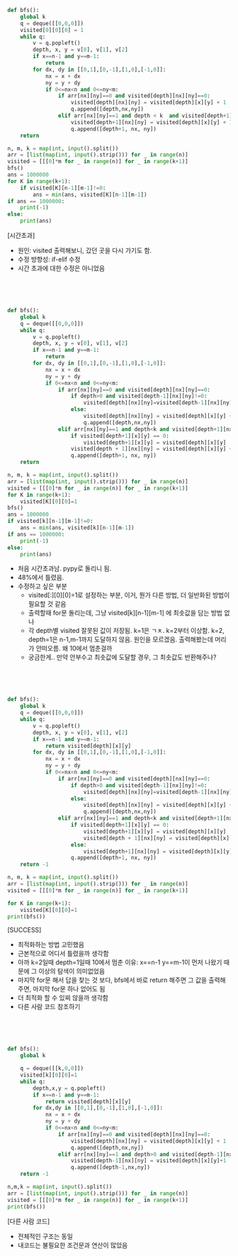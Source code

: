 ```py
def bfs():
    global k
    q = deque([[0,0,0]])
    visited[0][0][0] = 1
    while q:
        v = q.popleft()
        depth, x, y = v[0], v[1], v[2]
        if x==n-1 and y==m-1:
            return
        for dx, dy in [[0,1],[0,-1],[1,0],[-1,0]]:
            nx = x + dx
            ny = y + dy
            if 0<=nx<n and 0<=ny<m:
                if arr[nx][ny]==0 and visited[depth][nx][ny]==0:
                    visited[depth][nx][ny] = visited[depth][x][y] + 1
                    q.append([depth,nx,ny])
                elif arr[nx][ny]==1 and depth < k  and visited[depth+1][nx][ny]==0:
                    visited[depth+1][nx][ny] = visited[depth][x][y] + 1
                    q.append([depth+1, nx, ny])
    return

n, m, k = map(int, input().split())
arr = [list(map(int, input().strip())) for _ in range(n)]
visited = [[[0]*m for _ in range(n)] for _ in range(k+1)]
bfs()
ans = 1000000
for K in range(k+1):
    if visited[K][n-1][m-1]!=0:
        ans = min(ans, visited[K][n-1][m-1])
if ans == 1000000:
    print(-1)
else:
    print(ans)
```
[시간초과]
- 원인: visited 출력해보니, 갔던 곳을 다시 가기도 함. 
- 수정 방향성: if-elif 수정
- 시간 초과에 대한 수정은 아니었음

<br>
<br>
<br>

```py
def bfs():
    global k
    q = deque([[0,0,0]])
    while q:
        v = q.popleft()
        depth, x, y = v[0], v[1], v[2]
        if x==n-1 and y==m-1:
            return
        for dx, dy in [[0,1],[0,-1],[1,0],[-1,0]]:
            nx = x + dx
            ny = y + dy
            if 0<=nx<n and 0<=ny<m:
                if arr[nx][ny]==0 and visited[depth][nx][ny]==0:
                    if depth>0 and visited[depth-1][nx][ny]!=0:
                        visited[depth][nx][ny]=visited[depth-1][nx][ny]
                    else:
                        visited[depth][nx][ny] = visited[depth][x][y] + 1
                        q.append([depth,nx,ny])
                elif arr[nx][ny]==1 and depth<k and visited[depth+1][nx][ny]==0:
                    if visited[depth+1][x][y] == 0:
                        visited[depth+1][x][y] = visited[depth][x][y]
                    visited[depth + 1][nx][ny] = visited[depth][x][y] + 1
                    q.append([depth+1, nx, ny])
    return

n, m, k = map(int, input().split())
arr = [list(map(int, input().strip())) for _ in range(n)]
visited = [[[0]*m for _ in range(n)] for _ in range(k+1)]
for K in range(k+1):
    visited[K][0][0]=1
bfs()
ans = 1000000
if visited[k][n-1][m-1]!=0:
    ans = min(ans, visited[k][n-1][m-1])
if ans == 1000000:
    print(-1)
else:
    print(ans)
```
- 처음 시간초과남. pypy로 돌리니 됨.
- 48%에서 틀렸음.
- 수정하고 싶은 부분
  - visited[:][0][0]=1로 설정하는 부분, 이거, 뭔가 다른 방법, 더 일반화된 방법이 필요할 것 같음
  - 출력할때 for문 돌리는데, 그냥 visited[k][n-1][m-1] 에 최솟값을 담는 방법 없나
  - 각 depth별 visited 잘못된 값이 저장됨. k=1은 ㄱㅊ. k=2부터 이상함. k=2, depth=1은 n-1,m-1까지 도달하지 않음. 원인을 모르겠음. 출력해봤는데 머리가 안떠오름. 왜 10에서 멈춘걸까
  - 궁금한게.. 만약 안부수고 최솟값에 도달할 경우, 그 최솟값도 반환해주나?

<br>
<br>
<br>

```py
def bfs():
    global k
    q = deque([[0,0,0]])
    while q:
        v = q.popleft()
        depth, x, y = v[0], v[1], v[2]
        if x==n-1 and y==m-1:
            return visited[depth][x][y]
        for dx, dy in [[0,1],[0,-1],[1,0],[-1,0]]:
            nx = x + dx
            ny = y + dy
            if 0<=nx<n and 0<=ny<m:
                if arr[nx][ny]==0 and visited[depth][nx][ny]==0:
                    if depth>0 and visited[depth-1][nx][ny]!=0:
                        visited[depth][nx][ny]=visited[depth-1][nx][ny]
                    else:
                        visited[depth][nx][ny] = visited[depth][x][y] + 1
                        q.append([depth,nx,ny])
                elif arr[nx][ny]==1 and depth<k and visited[depth+1][nx][ny]==0:
                    if visited[depth+1][x][y] == 0:
                        visited[depth+1][x][y] = visited[depth][x][y]
                        visited[depth + 1][nx][ny] = visited[depth][x][y] + 1
                    else:
                        visited[depth+1][nx][ny] = visited[depth][x][y] + 1
                    q.append([depth+1, nx, ny])
    return -1

n, m, k = map(int, input().split())
arr = [list(map(int, input().strip())) for _ in range(n)]
visited = [[[0]*m for _ in range(n)] for _ in range(k+1)]

for K in range(k+1):
    visited[K][0][0]=1
print(bfs())
```
[SUCCESS]
- 최적화하는 방법 고민했음
- 근본적으로 어디서 틀렸을까 생각함
- 아까 k=2일때 depth=1일때 10에서 멈춘 이유: x==n-1 y==m-1이 먼저 나왔기 때문에 그 이상의 탐색이 의미없었음
- 마지막 for문 해서 답을 찾는 것 보다, bfs에서 바로 return 해주면 그 값을 출력해주면, 마지막 for문 하나 없어도 됨
- 더 최적화 할 수 있찌 않을까 생각함
- 다른 사람 코드 참조하기

<br>
<br>
<br>

```py
def bfs():
    global k

    q = deque([[k,0,0]])
    visited[k][0][0]=1
    while q:
        depth,x,y = q.popleft()
        if x==n-1 and y==m-1:
            return visited[depth][x][y]
        for dx,dy in [[0,1],[0,-1],[1,0],[-1,0]]:
            nx = x + dx
            ny = y + dy
            if 0<=nx<n and 0<=ny<m:
                if arr[nx][ny]==0 and visited[depth][nx][ny]==0:
                    visited[depth][nx][ny] = visited[depth][x][y] + 1
                    q.append([depth,nx,ny])
                elif arr[nx][ny]==1 and depth>0 and visited[depth-1][nx][ny]==0:
                    visited[depth-1][nx][ny] = visited[depth][x][y]+1
                    q.append([depth-1,nx,ny])
    return -1

n,m,k = map(int, input().split())
arr = [list(map(int, input().strip())) for _ in range(n)]
visited = [[[0]*m for _ in range(n)] for _ in range(k+1)]
print(bfs())
```
[다른 사람 코드]
- 전체적인 구조는 동일
- 내코드는 불필요한 조건문과 연산이 많았음
